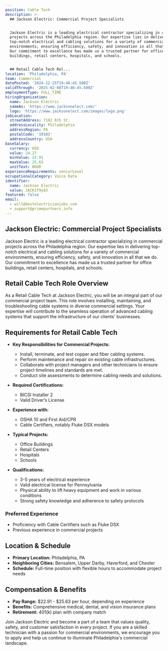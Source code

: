 ```yaml
---
position: Cable Tech
description: >-
  ## Jackson Electric: Commercial Project Specialists


  Jackson Electric is a leading electrical contractor specializing in commercial
  projects across the Philadelphia region. Our expertise lies in delivering
  top-notch electrical and cabling solutions for a variety of commercial
  environments, ensuring efficiency, safety, and innovation in all that we do.
  Our commitment to excellence has made us a trusted partner for office
  buildings, retail centers, hospitals, and schools.


  ## Retail Cable Tech Rol...
location: 'Philadelphia, PA'
team: Commercial
datePosted: '2024-12-25T19:46:45.500Z'
validThrough: '2025-02-08T19:46:45.500Z'
employmentType: FULL_TIME
hiringOrganization:
  name: Jackson Electric
  sameAs: 'https://www.jacksonelect.com/'
  logo: 'https://www.jacksonelect.com/images/logo.png'
jobLocation:
  streetAddress: 7192 6th St.
  addressLocality: Philadelphia
  addressRegion: PA
  postalCode: '19103'
  addressCountry: USA
baseSalary:
  currency: USD
  value: 24.27
  minValue: 22.91
  maxValue: 25.63
  unitText: HOUR
experienceRequirements: seniorLevel
occupationalCategory: Voice Data
identifier:
  name: Jackson Electric
  value: JACK1f9y83
featured: false
email:
  - will@bestelectricianjobs.com
  - support@primepartners.info
---
```




## Jackson Electric: Commercial Project Specialists

Jackson Electric is a leading electrical contractor specializing in commercial projects across the Philadelphia region. Our expertise lies in delivering top-notch electrical and cabling solutions for a variety of commercial environments, ensuring efficiency, safety, and innovation in all that we do. Our commitment to excellence has made us a trusted partner for office buildings, retail centers, hospitals, and schools.

## Retail Cable Tech Role Overview

As a Retail Cable Tech at Jackson Electric, you will be an integral part of our commercial project team. This role involves installing, maintaining, and troubleshooting cable systems in diverse commercial settings. Your expertise will contribute to the seamless operation of advanced cabling systems that support the infrastructure of our clients' businesses.

## Requirements for Retail Cable Tech

- **Key Responsibilities for Commercial Projects:**
  - Install, terminate, and test copper and fiber cabling systems.
  - Perform maintenance and repair on existing cable infrastructures.
  - Collaborate with project managers and other technicians to ensure project timelines and standards are met.
  - Conduct site assessments to determine cabling needs and solutions.
  
- **Required Certifications:**
  - BICSI Installer 2
  - Valid Driver’s License

- **Experience with:**
  - OSHA 10 and First Aid/CPR
  - Cable Certifiers, notably Fluke DSX models

- **Typical Projects:**
  - Office Buildings
  - Retail Centers
  - Hospitals
  - Schools

- **Qualifications:**
  - 3-5 years of electrical experience
  - Valid electrical license for Pennsylvania
  - Physical ability to lift heavy equipment and work in various conditions
  - Strong safety knowledge and adherence to safety protocols

### Preferred Experience

- Proficiency with Cable Certifiers such as Fluke DSX
- Previous experience in commercial projects

## Location & Schedule

- **Primary Location:** Philadelphia, PA
- **Neighboring Cities:** Bensalem, Upper Darby, Haverford, and Chester
- **Schedule:** Full-time position with flexible hours to accommodate project needs

## Compensation & Benefits

- **Pay Range:** $22.91 - $25.63 per hour, depending on experience
- **Benefits:** Comprehensive medical, dental, and vision insurance plans
- **Retirement:** 401(k) plan with company match

Join Jackson Electric and become a part of a team that values quality, safety, and customer satisfaction in every project. If you are a skilled technician with a passion for commercial environments, we encourage you to apply and help us continue to illuminate Philadelphia's commercial landscape.
